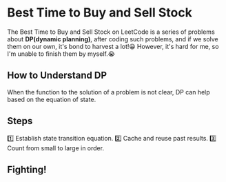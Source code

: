 # Best Time to Buy and Sell Stock
The Best Time to Buy and Sell Stock on LeetCode is a series of problems about **DP(dynamic planning)**, after coding such problems, and if we solve them on our own, it's bond to harvest a lot!😀
However, it's hard for me, so I'm unable to finish them by myself.😭

## How to Understand DP
When the function to the solution of a problem is not clear, DP can help based on the equation of state.

## Steps
1️⃣ Establish state transition equation.
2️⃣ Cache and reuse past results.
3️⃣ Count from small to large in order.

## Fighting!
